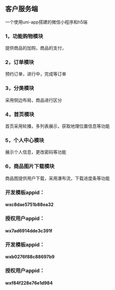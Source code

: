 ## 客户服务端
一个使用uni-app搭建的微信小程序和h5端
### 1，功能购物模块
提供商品的加购，商品的支付，
### 2，订单模块
预约订单，进行中，完成等订单
### 3，分类模块
采用侧边布局，商品进行区分
### 4，首页模块
首页采用轮播，多列表展示，获取地理位置信息等功能
### 5，个人中心模块
展示个人信息，更改密码等功能
### 6，商品图片下载模块
商品图提供用户下载，采用瀑布流，下载进度条等功能


### 开发模板appid：
#### wxc8dae5751b88ea32

### 授权用户appid：
#### wx7ad6914dde3c391f


### 开发模板appid：
#### wxb0276f88c88697b9

### 授权用户appid：
#### wxf84f228e76e1d984